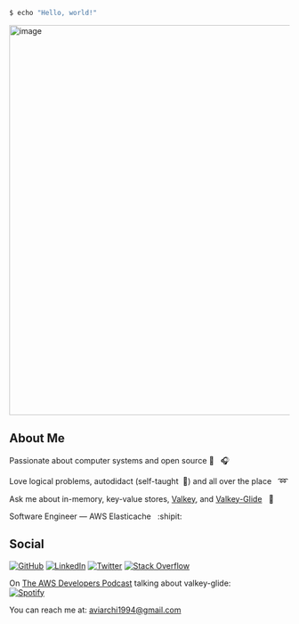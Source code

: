 
```sh
$ echo "Hello, world!"
```
<img width="1128" height="700" alt="image" src="https://github.com/user-attachments/assets/1607dfc9-9e73-49d5-8c7b-b5f18da67989" />

## About Me

Passionate about computer systems and open source :wrench: &nbsp; :headphones:

Love logical problems, autodidact (self-taught &nbsp;🧐) and all over the place &nbsp; :loop:

Ask me about in-memory, key-value stores, [Valkey](https://github.com/valkey-io), and [Valkey-Glide](https://github.com/valkey-io/valkey-glide) &nbsp; :closed_lock_with_key:

Software Engineer — AWS Elasticache &nbsp; :shipit:

## Social

[![GitHub](https://img.shields.io/badge/GitHub-000000?style=flat&logo=github&logoColor=white)](https://github.com/avifenesh)
[![LinkedIn](https://img.shields.io/badge/LinkedIn-000000?style=flat&logoColor=white)](https://www.linkedin.com/in/avi-fenesh/)
[![Twitter](https://img.shields.io/badge/Twitter-000000?style=flat&logo=x&logoColor=white)](https://x.com/avi_fenesh)
[![Stack Overflow](https://img.shields.io/badge/Stack%20Overflow-000000?style=flat&logo=stackoverflow&logoColor=white)](https://stackoverflow.com/users/12085223/avifen)

On [The AWS Developers Podcast](https://developers.podcast.go-aws.com/web/episodes/165/index.html) talking about valkey-glide:  
[![Spotify](https://img.shields.io/badge/Listen%20on-Spotify-1DB954?logo=spotify&logoColor=white)](https://open.spotify.com/episode/0yH2ATvTuWQ3wKkFi5VJuJ) 

You can reach me at: [aviarchi1994@gmail.com](mailto:aviarchi1994@gmail.com)

